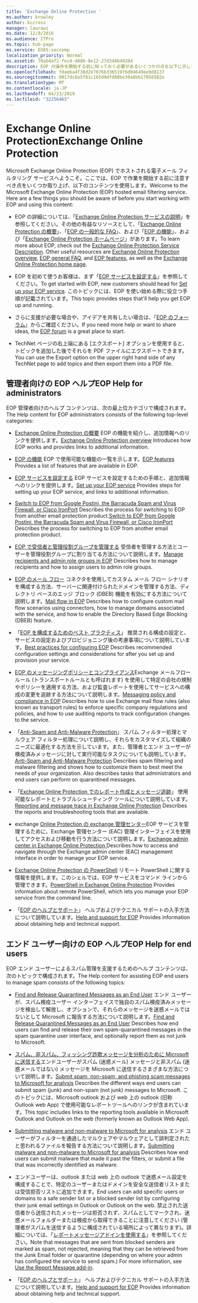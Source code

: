 ```yaml
---
title: 'Exchange Online Protection '
ms.author: krowley
author: kccross
manager: laurawi
ms.date: 12/9/2016
ms.audience: ITPro
ms.topic: hub-page
ms.service: O365-seccomp
localization_priority: Normal
ms.assetid: 70ab4af2-fec4-4886-8e12-27d348649204
description: EOP の操作を開始する前に知っておく必要があるいくつかの点を以下に示します。
ms.openlocfilehash: fdaeba4f38d2e7676b336519f6d04649ee9d8137
ms.sourcegitcommit: 0017dc6a5f81c165d9dfd88be39a6bb17856582e
ms.translationtype: MT
ms.contentlocale: ja-JP
ms.lasthandoff: 04/23/2019
ms.locfileid: "32256465"
---
```

# <a name="exchange-online-protection"></a><span data-ttu-id="ee621-103">Exchange Online Protection</span><span class="sxs-lookup"><span data-stu-id="ee621-103">Exchange Online Protection</span></span> 

<span data-ttu-id="ee621-p101">Microsoft Exchange Online Protection (EOP) でホストされる電子メール フィルタリング サービスへようこそ。ここでは、EOP で作業を開始する前に注意すべき点をいくつか取り上げ、以下のコンテンツを使用します。</span><span class="sxs-lookup"><span data-stu-id="ee621-p101">Welcome to the Microsoft Exchange Online Protection (EOP) hosted email filtering service. Here are a few things you should be aware of before you start working with EOP and using this content:</span></span>
  
- <span data-ttu-id="ee621-p102">EOP の詳細については、「[Exchange Online Protection サービスの説明](https://go.microsoft.com/fwlink/p/?LinkId=320619)」を参照してください。その他の有益なリソースとして、「[Exchange Online Protection の概要](exchange-online-protection-overview.md)」、「[EOP の一般的な FAQ](eop-general-faq.md)」、および「[EOP の機能](eop-features.md)」、および「[Exchange Online Protection ホームページ](https://go.microsoft.com/fwlink/?LinkId=279912)」があります。</span><span class="sxs-lookup"><span data-stu-id="ee621-p102">To learn more about EOP, check out the [Exchange Online Protection Service Description](https://go.microsoft.com/fwlink/p/?LinkId=320619). Other useful resources are [Exchange Online Protection overview](exchange-online-protection-overview.md), [EOP general FAQ](eop-general-faq.md), and [EOP features](eop-features.md), as well as the [Exchange Online Protection home page](https://go.microsoft.com/fwlink/?LinkId=279912).</span></span>
    
- <span data-ttu-id="ee621-108">EOP を初めて使うお客様は、まず「[EOP サービスを設定する](set-up-your-eop-service.md)」を参照してください。</span><span class="sxs-lookup"><span data-stu-id="ee621-108">To get started with EOP, new customers should head for [Set up your EOP service](set-up-your-eop-service.md).</span></span> <span data-ttu-id="ee621-109">このトピックには、EOP を使い始める際に役立つ手順が記載されています。</span><span class="sxs-lookup"><span data-stu-id="ee621-109">This topic provides steps that'll help you get EOP up and running.</span></span> 
    
- <span data-ttu-id="ee621-110">さらに支援が必要な場合や、アイデアを共有したい場合は、「[EOP のフォーラム](https://go.microsoft.com/fwlink/?LinkId=285351)」からご確認ください。</span><span class="sxs-lookup"><span data-stu-id="ee621-110">If you need more help or want to share ideas, the [EOP forum](https://go.microsoft.com/fwlink/?LinkId=285351) is a great place to start.</span></span> 
    
- <span data-ttu-id="ee621-111">TechNet ページの右上端にある [エクスポート] オプションを使用すると、トピックを追加した後でそれらを PDF ファイルにエクスポートできます。</span><span class="sxs-lookup"><span data-stu-id="ee621-111">You can use the Export option on the upper right hand side of any TechNet page to add topics and then export them into a PDF file.</span></span> 
    
## <a name="eop-help-for-administrators"></a><span data-ttu-id="ee621-112">管理者向けの EOP ヘルプ</span><span class="sxs-lookup"><span data-stu-id="ee621-112">EOP Help for administrators</span></span>

<span data-ttu-id="ee621-113">EOP 管理者向けのヘルプ コンテンツは、次の最上位カテゴリで構成されます。</span><span class="sxs-lookup"><span data-stu-id="ee621-113">The Help content for EOP administrators consists of the following top-level categories:</span></span>
  
- <span data-ttu-id="ee621-114">[Exchange Online Protection の概要](exchange-online-protection-overview.md) EOP の機能を紹介し、追加情報へのリンクを提供します。</span><span class="sxs-lookup"><span data-stu-id="ee621-114">[Exchange Online Protection overview](exchange-online-protection-overview.md) Introduces how EOP works and provides links to additional information.</span></span> 
    
- <span data-ttu-id="ee621-115">[EOP の機能](eop-features.md) EOP で使用可能な機能の一覧を示します。</span><span class="sxs-lookup"><span data-stu-id="ee621-115">[EOP features](eop-features.md) Provides a list of features that are available in EOP.</span></span> 
    
- <span data-ttu-id="ee621-116">[EOP サービスを設定する](set-up-your-eop-service.md) EOP サービスを設定するための手順と、追加情報へのリンクを提供します。</span><span class="sxs-lookup"><span data-stu-id="ee621-116">[Set up your EOP service](set-up-your-eop-service.md) Provides steps for setting up your EOP service, and links to additional information.</span></span> 
    
- <span data-ttu-id="ee621-117">[Switch to EOP from Google Postini, the Barracuda Spam and Virus Firewall, or Cisco IronPort](switch-to-eop-from-google-postini-the-barracuda-spam-and-virus-firewall-or-cisco.md) Describes the process for switching to EOP from another email protection product.</span><span class="sxs-lookup"><span data-stu-id="ee621-117">[Switch to EOP from Google Postini, the Barracuda Spam and Virus Firewall, or Cisco IronPort](switch-to-eop-from-google-postini-the-barracuda-spam-and-virus-firewall-or-cisco.md) Describes the process for switching to EOP from another email protection product.</span></span> 
    
- <span data-ttu-id="ee621-118">[EOP で受信者と管理役割グループを管理する](manage-recipients-and-admin-role-groups-in-eop.md) 受信者を管理する方法とユーザーを管理役割グループに割り当てる方法について説明します。</span><span class="sxs-lookup"><span data-stu-id="ee621-118">[Manage recipients and admin role groups in EOP](manage-recipients-and-admin-role-groups-in-eop.md) Describes how to manage recipients and how to assign users to admin role groups.</span></span> 
    
- <span data-ttu-id="ee621-119">[EOP のメール フロー](mail-flow-in-eop.md) コネクタを使用してカスタム メール フロー シナリオを構成する方法、サーバーに関連付けられたドメインを管理する方法、ディレクトリ ベースのエッジ ブロック (DBEB) 機能を有効にする方法について説明します。</span><span class="sxs-lookup"><span data-stu-id="ee621-119">[Mail flow in EOP](mail-flow-in-eop.md) Describes how to configure custom mail flow scenarios using connectors, how to manage domains associated with the service, and how to enable the Directory Based Edge Blocking (DBEB) feature.</span></span> 
    
- <span data-ttu-id="ee621-120">「[EOP を構成するためのベスト プラクティス](best-practices-for-configuring-eop.md)」 推奨される構成の設定と、サービスの設定およびプロビジョニング後の考慮事項について説明しています。</span><span class="sxs-lookup"><span data-stu-id="ee621-120">[Best practices for configuring EOP](best-practices-for-configuring-eop.md) Describes recommended configuration settings and considerations for after you set up and provision your service.</span></span> 
    
- <span data-ttu-id="ee621-121">[EOP のメッセージングポリシーとコンプライアンス](messaging-policy-and-compliance-in-eop.md)Exchange メールフロールール (トランスポートルールとも呼ばれます) を使用して特定の会社の規制やポリシーを適用する方法、および監査レポートを使用してサービスへの構成の変更を追跡する方法について説明します。</span><span class="sxs-lookup"><span data-stu-id="ee621-121">[Messaging policy and compliance in EOP](messaging-policy-and-compliance-in-eop.md) Describes how to use Exchange mail flow rules (also known as transport rules) to enforce specific company regulations and policies, and how to use auditing reports to track configuration changes to the service.</span></span> 
    
- <span data-ttu-id="ee621-p104">「[Anti-Spam and Anti-Malware Protection](http://technet.microsoft.com/library/93c6c227-7442-4293-b64d-ec8f15c928db.aspx)」 スパム フィルター処理とマルウェア フィルター処理について説明し、それらをカスタマイズして組織のニーズに最適化する方法を示しています。また、管理者とエンド ユーザーが検疫済みメッセージに対して実行可能なタスクについても説明しています。</span><span class="sxs-lookup"><span data-stu-id="ee621-p104">[Anti-Spam and Anti-Malware Protection](http://technet.microsoft.com/library/93c6c227-7442-4293-b64d-ec8f15c928db.aspx) Describes spam filtering and malware filtering and shows how to customize them to best meet the needs of your organization. Also describes tasks that administrators and end users can perform on quarantined messages.</span></span> 
    
- <span data-ttu-id="ee621-124">「[Exchange Online Protection でのレポート作成とメッセージ追跡](reporting-and-message-trace-in-exchange-online-protection.md)」 使用可能なレポートとトラブルシューティング ツールについて説明しています。</span><span class="sxs-lookup"><span data-stu-id="ee621-124">[Reporting and message trace in Exchange Online Protection](reporting-and-message-trace-in-exchange-online-protection.md) Describes the reports and troubleshooting tools that are available.</span></span> 
    
- <span data-ttu-id="ee621-125">exchange [Online Protection の exchange 管理センター](../exchange-admin-center-in-exchange-online-protection-eop.md)EOP サービスを管理するために、Exchange 管理センター (EAC) 管理インターフェイスを使用してアクセスおよび移動を行う方法について説明します。</span><span class="sxs-lookup"><span data-stu-id="ee621-125">[Exchange admin center in Exchange Online Protection ](../exchange-admin-center-in-exchange-online-protection-eop.md) Describes how to access and navigate through the Exchange admin center (EAC) management interface in order to manage your EOP service.</span></span> 
    
- <span data-ttu-id="ee621-126">[Exchange Online Protection の PowerShell](http://technet.microsoft.com/library/f7918a88-774a-405e-945b-bc2f5ee9f748.aspx) リモート PowerShell に関する情報を提供します。このシェルでは、EOP サービスをコマンド ラインから管理できます。</span><span class="sxs-lookup"><span data-stu-id="ee621-126">[PowerShell in Exchange Online Protection](http://technet.microsoft.com/library/f7918a88-774a-405e-945b-bc2f5ee9f748.aspx) Provides information about remote PowerShell, which lets you manage your EOP service from the command line.</span></span> 
    
- <span data-ttu-id="ee621-127">「[EOP のヘルプとサポート](help-and-support-for-eop.md)」 ヘルプおよびテクニカル サポートの入手方法について説明しています。</span><span class="sxs-lookup"><span data-stu-id="ee621-127">[Help and support for EOP](help-and-support-for-eop.md) Provides information about obtaining help and technical support.</span></span> 
    
## <a name="eop-help-for-end-users"></a><span data-ttu-id="ee621-128">エンド ユーザー向けの EOP ヘルプ</span><span class="sxs-lookup"><span data-stu-id="ee621-128">EOP Help for end users</span></span>
<span data-ttu-id="ee621-129"><a name="sectionSection1"> </a></span><span class="sxs-lookup"><span data-stu-id="ee621-129"></span></span>

<span data-ttu-id="ee621-130">EOP エンド ユーザーによるスパム管理を支援するためのヘルプ コンテンツは、次のトピックで構成されます。</span><span class="sxs-lookup"><span data-stu-id="ee621-130">The Help content for assisting EOP end users to manage spam consists of the following topics:</span></span>
  
- <span data-ttu-id="ee621-131">[Find and Release Quarantined Messages as an End User](http://technet.microsoft.com/library/e439b560-827a-4807-abd3-6b861c1ff786.aspx) エンド ユーザーが、スパム検疫ユーザー インターフェイスで独自のスパム検疫済みメッセージを検出して解放し、オプションで、それらのメッセージを迷惑メールではないとして Microsoft に報告する方法について説明します。</span><span class="sxs-lookup"><span data-stu-id="ee621-131">[Find and Release Quarantined Messages as an End User](http://technet.microsoft.com/library/e439b560-827a-4807-abd3-6b861c1ff786.aspx) Describes how end users can find and release their own spam-quarantined messages in the spam quarantine user interface, and optionally report them as not junk to Microsoft.</span></span> 
        
- <span data-ttu-id="ee621-132">[スパム、非スパム、フィッシング詐欺メッセージを分析のために Microsoft に送信する](../submit-spam-non-spam-and-phishing-scam-messages-to-microsoft-for-analysis.md)エンドユーザーがスパム (迷惑メール) メッセージと非スパム (迷惑メールではない) メッセージを Microsoft に送信するさまざまな方法について説明します。</span><span class="sxs-lookup"><span data-stu-id="ee621-132">[Submit spam, non-spam, and phishing scam messages to Microsoft for analysis](../submit-spam-non-spam-and-phishing-scam-messages-to-microsoft-for-analysis.md) Describes the different ways end users can submit spam (junk) and non-spam (not junk) messages to Microsoft.</span></span> <span data-ttu-id="ee621-133">このトピックには、Microsoft outlook および web 上の outlook (旧称 Outlook web App) で使用可能なレポートツールへのリンクが含まれています。</span><span class="sxs-lookup"><span data-stu-id="ee621-133">This topic includes links to the reporting tools available in Microsoft Outlook and Outlook on the web (formerly known as Outlook Web App).</span></span> 
    
- <span data-ttu-id="ee621-134">[Submitting malware and non-malware to Microsoft for analysis](../submitting-malware-and-non-malware-to-microsoft-for-analysis.md) エンド ユーザーがフィルターを通過したマルウェアやマルウェアとして誤判定されたと思われるファイルを報告する方法について説明します。</span><span class="sxs-lookup"><span data-stu-id="ee621-134">[Submitting malware and non-malware to Microsoft for analysis](../submitting-malware-and-non-malware-to-microsoft-for-analysis.md) Describes how end users can submit malware that made it past the filters, or submit a file that was incorrectly identified as malware.</span></span> 
    
- <span data-ttu-id="ee621-135">エンドユーザーは、outlook または web 上の outlook で迷惑メール設定を構成することで、特定のユーザーまたはドメインを安全な送信者リストまたは受信拒否リストに追加できます。</span><span class="sxs-lookup"><span data-stu-id="ee621-135">End users can add specific users or domains to a safe sender list or a blocked sender list by configuring their junk email settings in Outlook or Outlook on the web.</span></span> <span data-ttu-id="ee621-136">禁止された送信者から送信されたメッセージは拒否されず、スパムとしてマークされ、迷惑メールフォルダーまたは検疫から取得できることに注意してください (管理者がスパムを送信するように構成されている場所によって異なります)。詳細については、「[レポートメッセージアドインを使用する](https://support.office.com/article/addin-b5caa9f1-cdf3-4443-af8c-ff724ea719d2)」を参照してください。</span><span class="sxs-lookup"><span data-stu-id="ee621-136">Note that messages that are sent from blocked senders are marked as spam, not rejected, meaning that they can be retrieved from the Junk Email folder or quarantine (depending on where your admin has configured the service to send spam.) For more information, see [Use the Report Message add-in](https://support.office.com/article/addin-b5caa9f1-cdf3-4443-af8c-ff724ea719d2).</span></span>
    
- <span data-ttu-id="ee621-137">「[EOP のヘルプとサポート](help-and-support-for-eop.md)」 ヘルプおよびテクニカル サポートの入手方法について説明しています。</span><span class="sxs-lookup"><span data-stu-id="ee621-137">[Help and support for EOP](help-and-support-for-eop.md) Provides information about obtaining help and technical support.</span></span> 
    
